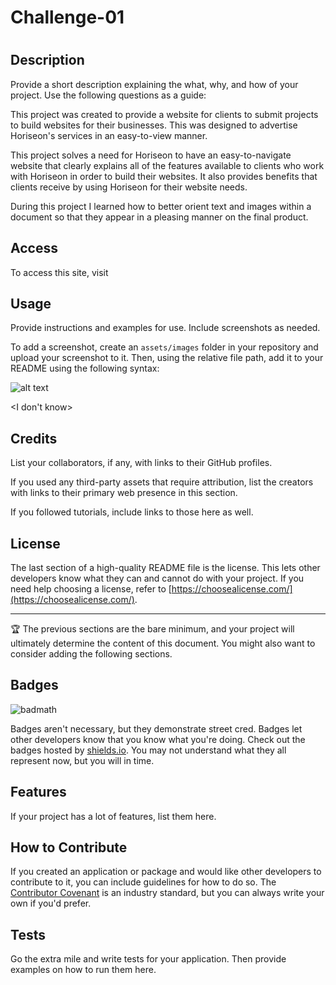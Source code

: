 # Challenge-01
# <Horiseon>

## Description

Provide a short description explaining the what, why, and how of your project. Use the following questions as a guide:

This project was created to provide a website for clients to submit projects to build websites for their businesses. This was designed to advertise Horiseon's services in an easy-to-view manner.

This project solves a need for Horiseon to have an easy-to-navigate website that clearly explains all of the features available to clients who work with Horiseon in order to build their websites. It also provides benefits that clients receive by using Horiseon for their website needs.

During this project I learned how to better orient text and images within a document so that they appear in a pleasing manner on the final product.

## Access

To access this site, visit    <github address>

## Usage

Provide instructions and examples for use. Include screenshots as needed.

To add a screenshot, create an `assets/images` folder in your repository and upload your screenshot to it. Then, using the relative file path, add it to your README using the following syntax:

![alt text](assets/images/screenshot.png)

<I don't know>

## Credits

List your collaborators, if any, with links to their GitHub profiles.

If you used any third-party assets that require attribution, list the creators with links to their primary web presence in this section.

If you followed tutorials, include links to those here as well.

## License

The last section of a high-quality README file is the license. This lets other developers know what they can and cannot do with your project. If you need help choosing a license, refer to [https://choosealicense.com/](https://choosealicense.com/).

---

🏆 The previous sections are the bare minimum, and your project will ultimately determine the content of this document. You might also want to consider adding the following sections.

## Badges

![badmath](https://img.shields.io/github/languages/top/nielsenjared/badmath)

Badges aren't necessary, but they demonstrate street cred. Badges let other developers know that you know what you're doing. Check out the badges hosted by [shields.io](https://shields.io/). You may not understand what they all represent now, but you will in time.

## Features

If your project has a lot of features, list them here.

## How to Contribute

If you created an application or package and would like other developers to contribute to it, you can include guidelines for how to do so. The [Contributor Covenant](https://www.contributor-covenant.org/) is an industry standard, but you can always write your own if you'd prefer.

## Tests

Go the extra mile and write tests for your application. Then provide examples on how to run them here.